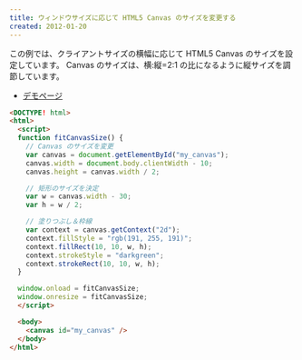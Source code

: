 ```yaml
---
title: ウィンドウサイズに応じて HTML5 Canvas のサイズを変更する
created: 2012-01-20
---
```


この例では、クライアントサイズの横幅に応じて HTML5 Canvas のサイズを設定しています。
Canvas のサイズは、横:縦=2:1 の比になるように縦サイズを調節しています。

- [デモページ](auto-resize-demo.html)

~~~ html
<DOCTYPE! html>
<html>
  <script>
  function fitCanvasSize() {
    // Canvas のサイズを変更
    var canvas = document.getElementById("my_canvas");
    canvas.width = document.body.clientWidth - 10;
    canvas.height = canvas.width / 2;

    // 矩形のサイズを決定
    var w = canvas.width - 30;
    var h = w / 2;

    // 塗りつぶし＆枠線
    var context = canvas.getContext("2d");
    context.fillStyle = "rgb(191, 255, 191)";
    context.fillRect(10, 10, w, h);
    context.strokeStyle = "darkgreen";
    context.strokeRect(10, 10, w, h);
  }

  window.onload = fitCanvasSize;
  window.onresize = fitCanvasSize;
  </script>

  <body>
    <canvas id="my_canvas" />
  </body>
</html>
~~~

